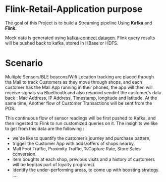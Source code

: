 # Flink-Retail-Application purpose

The goal of this Project is to build a Streaming pipeline Using **Kafka** and **Flink**.

Mock data is generated using [kafka-connect datagen](https://github.com/confluentinc/kafka-connect-datagen).
Flink query results will be pushed back to kafka, stored In HBase or HDFS.

# Scenario 

Multiple Sensors/BLE beacons/Wifi Location tracking are placed through tha Mall to track Customers as they move through shops, and each 
customer has the Mall App running in their phones, the app will then will receive signals via Bluethooth and also respond sendinf the 
customer's data back : Mac Address, IP Address, Timestamp, longitude and latitude. At the same time, Another flow of Customer Transactions
will be sent from the POS. 

This continuous flow of sensor readings will be first pushed to Kafka, and then ingested to Flink to run customized queries on it.
The insighits we like to get from this data are the following :
  
- we'de like to quantify the customer’s journey and purchase pattern,
- trigger the Customer App with adds/offers of shops nearby.
- Mall Foot Traffic, Proximity Traffic, %Capture Rate, Store Sales conversion.
- item boughts at each shop, previous visits and a history of customers will be kept(as part of loyalty programs).
- Identify the under-performing areas, to come up with boosting strategy.
  ....
